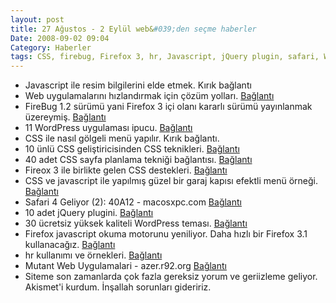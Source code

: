 ```yaml
---
layout: post
title: 27 Ağustos - 2 Eylül web&#039;den seçme haberler
Date: 2008-09-02 09:04
Category: Haberler
tags: CSS, firebug, Firefox 3, hr, Javascript, jQuery plugin, safari, WordPress
---
```


-   Javascript ile resim bilgilerini elde etmek. Kırık bağlantı
-   Web uygulamalarını hızlandırmak için çözüm yolları. [Bağlantı][1]
-   FireBug 1.2 sürümü yani Firefox 3 içi olanı kararlı sürümü
    yayınlanmak üzereymiş. [Bağlantı][2]
-   11 WordPress uygulaması ipucu. [Bağlantı][3]
-   CSS ile nasıl gölgeli menü yapılır. Kırık bağlantı.
-   10 ünlü CSS geliştiricisinden CSS teknikleri. [Bağlantı][5]
-   40 adet CSS sayfa planlama tekniği bağlantısı. [Bağlantı][6]
-   Fireox 3 ile birlikte gelen CSS destekleri. [Bağlantı][7]
-   CSS ve javascript ile yapılmış güzel bir garaj kapısı efektli menü
    örneği. [Bağlantı][8]
-   Safari 4 Geliyor (2): 40A12 - macosxpc.com [Bağlantı][9]
-   10 adet jQuery plugini. [Bağlantı][10]
-   30 ücretsiz yüksek kaliteli WordPress teması. [Bağlantı][11]
-   Firefox javascript okuma motorunu yeniliyor. Daha hızlı bir Firefox
    3.1 kullanacağız. [Bağlantı][12]
-   hr kullanımı ve örnekleri. [Bağlantı][13]
-   Mutant Web Uygulamalari - azer.r92.org [Bağlantı][14]
-   Siteme son zamanlarda çok fazla gereksiz yorum ve geriizleme
    geliyor. Akismet'i kurdum. İnşallah sorunları gideririz.


  [1]: http://dotnetslackers.com/articles/aspnet/ImproveWebApplicationPerformance.aspx
    "hızlı site"
  [2]: http://ejohn.org/blog/firebug-12-released/ "FireBug"
  [3]: http://www.noupe.com/wordpress/most-desired-wordpress-hacks-11-common-requests-and-fixes.html
  [5]: http://nettuts.com/html-css-techniques/10-principles-of-the-css-masters/
    "css uygulamaları"
  [6]: http://www.iyiz.com/40-advanced-css-layout-tutorials/
    "css site planlama"
  [7]: http://www.blogzilla.com.au/2008/08/25/css-improvements-in-firefox-3/
    "Fireofx 3 ve CSS"
  [8]: http://www.alistapart.com/articles/sprites2
    "css ve javascript ile menü"
  [9]: http://www.macosxpc.com/2008/08/24/safari-4-geliyor-2-40a12/
    "Safari 4 geliyor"
  [10]: http://enhance.qd-creative.co.uk/index.php/2008/javascript/10-useful-jquery-plugins
    "jquery pluginleri"
  [11]: http://www.smashingmagazine.com/2008/08/25/30-free-high-quality-wordpress-themes/
    "30 wordpress teması"
  [12]: http://arstechnica.com/news.ars/post/20080822-firefox-to-get-massive-javascript-performance-boost.html
    "javascript fireofox 3"
  [13]: http://www.smashingmagazine.com/2008/08/22/the-hr-contest/ "hr"
  [14]: http://azer.r92.org/2008/aug/25/mutant-web-uygulamalari/
    "web araçları"
